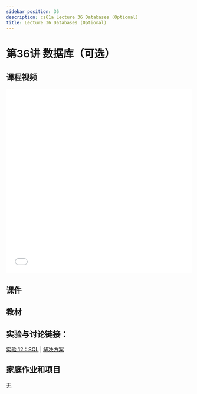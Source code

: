 ```yaml
---
sidebar_position: 36
description: cs61a Lecture 36 Databases (Optional)
title: Lecture 36 Databases (Optional)
---
```


# 第36讲 数据库（可选）
## 课程视频

<iframe src="//player.bilibili.com/player.html?aid=277746636&bvid=BV17c411f78k&cid=1311465503&p=1&high_quality=1&danmaku=0" scrolling="no" border="0" frameborder="no" framespacing="0" allowfullscreen="true" allowfullscreen="allowfullscreen" width="100%" height="500" scrolling="no" frameborder="0" sandbox="allow-top-navigation allow-same-origin allow-forms allow-scripts"> </iframe>

## 课件

## 教材


## 实验与讨论链接：
[实验 12：SQL](../lab/lab12.md) | [解决方案](../lab/sol-lab12.md) 

## 家庭作业和项目
无

<DocCardList />
